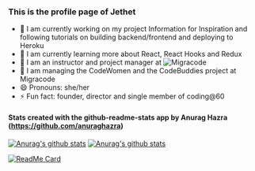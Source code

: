 ### This is the profile page of Jethet

- 🔭 I am currently working on my project Information for Inspiration and following tutorials on building backend/frontend and deploying to Heroku
- 🌱 I am currently learning more about React, React Hooks and Redux
- 👯 I am an instructor and project manager at ![Migracode](https://migracode.openculturalcenter.org)
- 👯 I am managing the CodeWomen and the CodeBuddies project at Migracode
- 😄 Pronouns: she/her
- ⚡ Fun fact: founder, director and single member of coding@60


#### Stats created with the github-readme-stats app by Anurag Hazra (https://github.com/anuraghazra)

[![Anurag's github stats](https://github-readme-stats.vercel.app/api/top-langs/?username=jethet&&hide=jupyter%20notebook&show_icons=true&theme=cobalt)](https://github.com/jethet/github-readme-stats)
[![Anurag's github stats](https://github-readme-stats.vercel.app/api/?username=jethet&count_private=true&include_all_commits=true&show_icons=true&theme=cobalt)](https://github.com/jethet/github-readme-stats)

[![ReadMe Card](https://github-readme-stats.vercel.app/api/pin/?username=jethet&repo=project-elevador)](https://github.com/anuraghazra/github-readme-stats)
